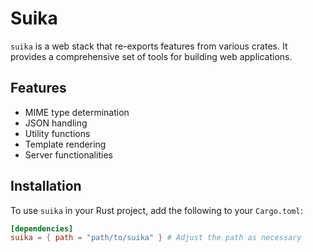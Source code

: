 # Suika

`suika` is a web stack that re-exports features from various crates. It provides a comprehensive set of tools for building web applications.

## Features

- MIME type determination
- JSON handling
- Utility functions
- Template rendering
- Server functionalities

## Installation

To use `suika` in your Rust project, add the following to your `Cargo.toml`:

```toml
[dependencies]
suika = { path = "path/to/suika" } # Adjust the path as necessary
```


